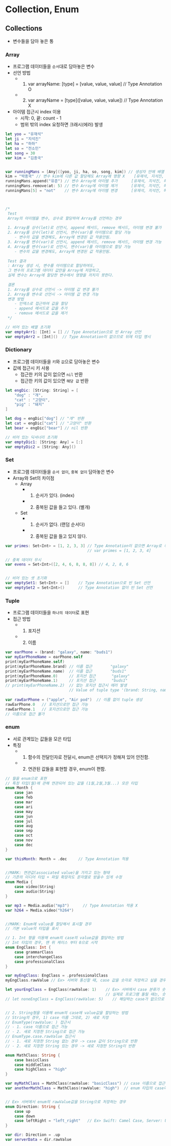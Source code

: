 # Collection, Enum
## Collections
- 변수들을 담아 놓은 통      
 
### Array

- 프로그램 데이터들을 `순서`대로 담아놓은 변수      
- 선언 방법      
    - 1. var arrayName: [type] = [value, value, value]     // Type Annotation O
    - 2. var arrayName = [type]([value, value, value])     // Type Annotation X 
- 아이템 접근시 index 이용     
    - 시작: 0, 끝: count - 1     
    - 범위 밖의 index 요청하면 크래시(에러) 발생      

```swift
let yoo = "유재석"
let ji = "지석진"
let ha = "하하"
let so = "전소민"
let song = 30
var kim = "김종국"


var runningMans = [Any]([yoo, ji, ha, so, song, kim]) // 생성자 안에 배열 데이터로 초기화하여도됨.
kim = "박종국" // 변수 kim에 다른 값 할당해도 Array에 영향 X    [유재석, 지석진, 하하, 전소민, 30, 김종국]
runningMans.append("유준") // 변수 Array에 아이템 추가      [유재석, 지석진, 하하, 전소민, 30, 김종국, 유준]
runningMans.remove(at: 5) // 변수 Array에 아이템 제거      [유재석, 지석진, 하하, 전소민, 30, 유준]
runningMans[5] = "not"    // 변수 Array에 아이템 변경      [유재석, 지석진, 하하, 전소민, 30, not]



/*
 Test
 Array의 아이템을 변수, 상수로 할당하여 Array를 선언하는 경우
 
 1. Array를 상수(let)로 선언시, append 메서드, remove 메서드, 아이템 변경 불가
 2. Array를 상수(let)로 선언시, 변수(var)를 아이템으로 할당 가능
    - 변수의 값을 변경해도, Array에 변경된 값 적용안됨.
 3. Array를 변수(var)로 선언시, append 메서드, remove 메서드, 아이템 변경 가능
 4. Array를 변수(var)로 선언시, 변수(var)를 아이템으로 할당 가능
    - 변수의 값을 변경해도, Array에 변경된 값 적용안됨.
 
 Test 결과
 : Array 생성 시, 변수를 아이템으로 할당하여도,
 그 변수의 프로그램 데이터 값만을 Array에 저장하고,
 실제 변수는 Array에 할당한 변수에서 영향을 끼치지 못한다.
 
 결론
 1. Array를 상수로 선언시 -> 아이템 값 변경 불가
 2. Array를 변수로 선언시 -> 아이템 값 변경 가능
 변경 방법
    - 인덱스로 접근하여 값을 할당
    - append 메서드로 값을 추가
    - remove 메서드로 값을 제거
 */

// 비어 있는 배열 초기화
var emptyArr1: [Int] = [] // Type Annotation으로 빈 Array 선언
var emptyArr2 = [Int]()  // Type Annotation이 없으므로 뒤에 타입 명시
```


### Dictionary

- 프로그램 데이터들을 `키`와 `값`으로 담아놓은 변수     
- 값에 접근시 키 사용
    - 접근한 키의 값이 없으면 `nil` 반환
    - 접근한 키의 값이 있으면 `해당 값` 반환

```swift
let engDic: [String: String] = [
    "dog" : "개",
    "cat" : "고양이",
    "pig" : "돼지"
]

let dog = engDic["dog"] // "개" 반환
let cat = engDic["cat"] // "고양이" 반환
let bear = engDic["bear"] // nil 반환

// 비어 있는 딕셔너리 초기화
var emptyDic1: [String: Any] = [:]
var emptyDic2 = [String: Any]()
```

### Set

- 프로그램 데이터들을 `순서 없이`, `중복 없이` 담아놓은 변수      
- Array와 Set의 차이점
    - Array    
        - 1. 순서가 있다. (index)      
        - 2. 중복된 값을 들고 있다. (별개)     
    - Set     
        - 1. 순서가 없다. (랜덤 순서다)       
        - 2. 중복된 값을 들고 있지 않다.        

```swift
var primes: Set<Int> = [1, 2, 3, 3] // Type Annotation이 없으면 Array로 추론됨.
                                    // var primes = [1, 2, 3, 4]

// 중복 데이터 무시
var evens = Set<Int>([2, 4, 6, 8, 8, 8]) // 4, 2, 8, 6


// 비어 있는 셋 초기화
var emptySet1: Set<Int> = []    // Type Annotation으로 빈 Set 선언 
var emptySet2 = Set<Int>()      // Type Annotation 없이 빈 Set 선언
```


### Tuple

- 프로그램 데이터들을 `하나의 데이터`로 표현      
- 접근 방법      
    - 1. 포지션     
    - 2. 이름      
    

```swift
var earPhone = (brand: "galaxy", name: "buds1")
var myEarPhoneName = earPhone.self
print(myEarPhoneName.self)
print(myEarPhoneName.brand) // 이름 접근        "galaxy"
print(myEarPhoneName.name)  // 이름 접근        "buds1"
print(myEarPhoneName.0)     // 포지션 접근       "galaxy"
print(myEarPhoneName.1)     // 포지션 접근       "buds1"
// print(myEarPhoneName.2)  // 없는 포지션 접근시 에러 발생
                            // Value of tuple type '(brand: String, name: String)' has no member '2'
 
var rawEarPhone = ("apple", "Air pod")  // 이름 없이 tuple 생성
rawEarPhone.0   // 포지션으로만 접근 가능
rawEarPhone.1   // 포지션으로만 접근 가능
// 이름으로 접근 불가
```

### enum

- 서로 관계있는 값들을 모은 타입               
- 특징        
    - 1. 함수의 전달인자로 전달시, enum은 선택지가 정해져 있어 안전함.       
    - 2. 연관된 값들을 표현할 경우, enum이 편함.

```swift
// 월을 enum으로 표현
// 특정 타입(월)에 관해 연관되어 있는 값들 (1월,2월,3월...) 모은 타입
enum Month {
    case jan
    case feb
    case mar
    case ari
    case may
    case jun
    case jul
    case aug
    case sep
    case oct
    case nov
    case dec
}

var thisMonth: Month = .dec     // Type Annotation 적용


//MARK: 연관값(associated value)을 가지고 있는 형태 
// 기존의 미디어 타입 + 파일 확장자도 문자열로 받을수 있게 수정
enum Media {
    case video(String)
    case audio(String)
}

var mp3 = Media.audio("mp3")      // Type Annotation 적용 X
var h264 = Media.video("h264")


//MARK: Enum에 value를 할당해서 표시할 경우
// 기본 value의 타입을 표시

// 1. Int 형을 이용해 enum의 case의 value값을 할당하는 방법
// Int 타입의 경우, 맨 위 케이스 부터 0으로 시작
enum EngClass: Int {
    case grammarClass
    case interchangeClass
    case professionalClass
}

var myEngClass: EngClass = .professionalClass
myEngClass.rawValue // Ex> 서버와 통신할 때, case 값을 숫자로 저장하고 싶을 경우 사용

let yourEngClass = EngClass(rawValue: 1)    // Ex> 서버에서 case 분류가 숫자로 되어있을 경우
                                            // 실제로 프로그램 돌릴 때는, 숫자 -> case로 사용할 경우
// let noneEngClass = EngClass(rawValue: 5)    // 해당하는 case가 없으므로 nil 반환


// 2. String형을 이용해 enum의 case에 value값을 할당하는 방법
// String의 경우, 1) case 이름 그대로, 2) 새로 지정
// EnumType(rawValue: ) 접근시
// - 1. case 이름으로 접근 가능
// - 2. 새로 지정한 String으로 접근 가능
// EnumType.case.rawValue 접근시
// - 1. 새로 지정한 String 없는 경우 -> case 값이 String으로 반환
// - 2. 새로 지정한 String 있는 경우 -> 새로 지정한 String이 반환

enum MathClass: String {
    case basicClass
    case middleClass
    case highClass = "high"
}

var myMathClass = MathClass(rawValue: "basicClass") // case 이름으로 접근
var anotherMathClass = MathClass(rawValue: "high")  // enum 타입의 case에 할당한 value로 접근하면 case 할당


// Ex> 서버에서 enum의 rawValue값을 String으로 저장하는 경우
enum Direction: String {
    case up
    case down
    case leftRight = "left_right"   // Ex> Swift: Camel Case, Server: Underscore
}

var dir: Direction = .up
var serverData = dir.rawValue
```


